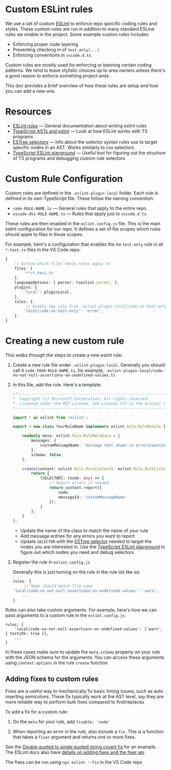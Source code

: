 # Custom ESLint rules

We use a set of custom [ESLint](http://eslint.org) to enforce repo specific coding rules and styles. These custom rules are run in addition to many standard ESLine rules we enable in the project. Some example custom rules includes:

- Enforcing proper code layering
- Preventing checking in of `test.only(...)`
- Enforcing conventions in `vscode.d.ts`

Custom rules are mostly used for enforcing or banning certain coding patterns. We tend to leave stylistic choices up to area owners unless there's a good reason to enforce something project wide.

This doc provides a brief overview of how these rules are setup and how you can add a new one.

# Resources
- [ESLint rules](https://eslint.org/docs/latest/extend/custom-rules) — General documentation about writing eslint rules
- [TypeScript ASTs and eslint](https://typescript-eslint.io/blog/asts-and-typescript-eslint/) — Look at how ESLint works with TS programs
- [ESTree selectors](https://eslint.org/docs/latest/extend/selectors)  — Info about the selector syntax rules use to target specific nodes in an AST. Works similarly to css selectors.
- [TypeScript ESLint playground](https://typescript-eslint.io/play/#showAST=es) — Useful tool for figuring out the structure of TS programs and debugging custom rule selectors


# Custom Rule Configuration

Custom rules are defined in the `.eslint-plugin-local` folder. Each rule is defined in its own TypeScript file. These follow the naming convention:

- `code-RULE-NAME.ts` — General rules that apply to the entire repo.
- `vscode-dts-RULE-NAME.ts` — Rules that apply just to `vscode.d.ts`.

These rules are then enabled in the `eslint.config.js` file. This is the main eslint configuration for our repo. It defines a set of file scopes which rules should apple to files in those scopes.

For example, here's a configuration that enables the no `test.only` rule in all `*.test.ts` files in the VS Code repo:

```ts
{
    // Define which files these rules apply to
    files: [
        '**/*.test.ts'
    ],
    languageOptions: { parser: tseslint.parser, },
    plugins: {
        'local': pluginLocal,
    },
    rules: {
         // Enable the rule from .eslint-plugin-local/code-no-test-only.ts
        'local/code-no-test-only': 'error',
    }
}
```

# Creating a new custom rule
This walks through the steps to create a new eslint rule:

1. Create a new rule file under `.eslint-plugin-local`. Generally you should call it `code-YOUR-RULE-NAME.ts`, for example, `.eslint-plugin-local/code-no-not-null-assertions-on-undefined-values.ts`

2. In this file, add the rule. Here's a template:

    ```ts
    /*---------------------------------------------------------------------------------------------
    *  Copyright (c) Microsoft Corporation. All rights reserved.
    *  Licensed under the MIT License. See License.txt in the project root for license information.
    *--------------------------------------------------------------------------------------------*/

    import * as eslint from 'eslint';

    export = new class YourRuleName implements eslint.Rule.RuleModule {

        readonly meta: eslint.Rule.RuleMetaData = {
            messages: {
                customMessageName: 'message text shown in errors/warnings',
            },
            schema: false,
        };

        create(context: eslint.Rule.RuleContext): eslint.Rule.RuleListener {
            return {
                [SELECTOR]: (node: any) => {
                    // Report errors if needed
                    return context.report({
                        node,
                        messageId: 'customMessageName'
                    });
                }
            };
        }
    };
    ```

    - Update the name of the class to match the name of your rule
    - Add message entries for any errors you want to report
    - Update `SELECTOR` with the [ESTree selector](https://eslint.org/docs/latest/extend/selectors) needed to target the nodes you are interested in. Use the [TypeScript ESLint playground](https://typescript-eslint.io/play/#showAST=es) to figure out which nodes you need and debug selectors

3. Register the rule in `eslint.config.js`

    Generally this is just turning on the rule in the rule list like so:

    ```js
    rules: {
         // Name should match file name
	'local/code-no-not-null-assertions-on-undefined-values': 'warn',
        ...
    }
    ```

Rules can also take custom arguments. For example, here's how we can pass arguments to a custom rule in the `eslint.config.js`:

```
rules: {
    'local/code-no-not-null-assertions-on-undefined-values': ['warn', { testsOk: true }],
    ...
}
```

In these cases make sure to update the `meta.schema` property on your rule with the JSON schema for the arguments. You can access these arguments using `context.options` in the rule `create` function


## Adding fixes to custom rules
Fixes are a useful way to mechanically fix basic linting issues, such as auto inserting semicolons. These fix typically work at the AST level, say they are more reliable way to perform bulk fixes compared to find/replaces

To add a fix for a custom rule:

1. On the `meta` for your rule, add `fixable: 'code'`

2. When reporting an error in the rule, also include a `fix`. This is a function that takes a `fixer` argument and returns one or more fixes.

See the [Double quoted to single quoted string covert fix](https://github.com/microsoft/vscode/blob/b074375e1884ae01033967bf0bbceeaa4795354a/.eslint-plugin-local/code-no-unexternalized-strings.ts#L128) for an example. The ESLint docs also have [details on adding fixes and the fixer api](https://eslint.org/docs/latest/extend/custom-rules#applying-fixes)

The fixes can be run using `npx eslint --fix` in the VS Code repo
